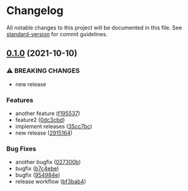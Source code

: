 # Changelog

All notable changes to this project will be documented in this file. See [standard-version](https://github.com/conventional-changelog/standard-version) for commit guidelines.

## [0.1.0](https://github.com/fpetkovski/test-standard-version/compare/v0.0.0...v0.1.0) (2021-10-10)


### ⚠ BREAKING CHANGES

* new release

### Features

* another feature ([f195537](https://github.com/fpetkovski/test-standard-version/commit/f195537de64d8fc1ffcad3a6efd41d0b63307877))
* feature2 ([0dc3cbd](https://github.com/fpetkovski/test-standard-version/commit/0dc3cbd80a41847ac061238b314787830427e23f))
* implement releases ([35cc7bc](https://github.com/fpetkovski/test-standard-version/commit/35cc7bced9ee3264e81d35a80d2ca5fc5baf8c5d))
* new release ([2915164](https://github.com/fpetkovski/test-standard-version/commit/29151646ab396a4ab268c3cb41438b31ad02cd13))


### Bug Fixes

* another bugfix ([027300b](https://github.com/fpetkovski/test-standard-version/commit/027300b93a1e5f985539e2b7e4f23c9b88d3bd5f))
* bugfix ([b7c4ebe](https://github.com/fpetkovski/test-standard-version/commit/b7c4ebeae42da05e9cfaddcd67b2e27c3b447898))
* bugfix ([954984e](https://github.com/fpetkovski/test-standard-version/commit/954984e534cdbb093a251722214a45ddda5ff3b7))
* release workflow ([bf3bab4](https://github.com/fpetkovski/test-standard-version/commit/bf3bab44ae309f961fa90ccdd9c802df3371e925))
